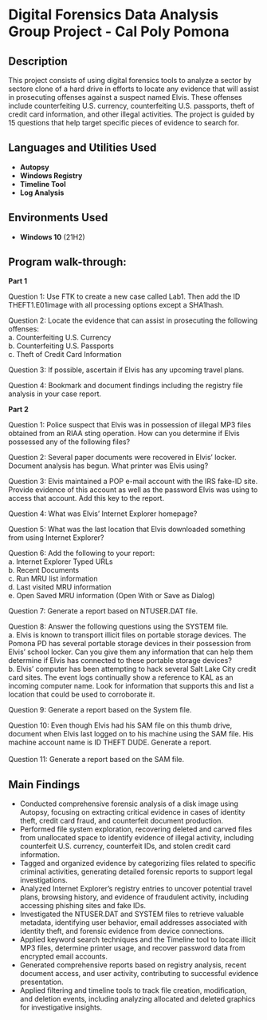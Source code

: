 <h1>Digital Forensics Data Analysis Group Project - Cal Poly Pomona</h1>

<h2>Description</h2>
This project consists of using digital forensics tools to analyze a sector by sectore clone of a hard drive in efforts to locate any evidence that will assist in prosecuting offenses against a suspect named Elvis. These offenses include counterfeiting U.S. currency, counterfeiting U.S. passports, theft of credit card information, and other illegal activities. The project is guided by 15 questions that help target specific pieces of evidence to search for.
<br />


<h2>Languages and Utilities Used</h2>

- <b>Autopsy</b> 
- <b>Windows Registry</b>
- <b>Timeline Tool</b>
- <b>Log Analysis</b>

<h2>Environments Used </h2>

- <b>Windows 10</b> (21H2)

<h2>Program walk-through:</h2>

<b>Part 1</b>
<br />
  
Question 1: Use FTK to create a new case called Lab1. Then add the ID THEFT1.E01image with all processing options except a SHA1hash. 
<br/>

Question 2: Locate the evidence that can assist in prosecuting the following offenses:<br/>
a. Counterfeiting U.S. Currency<br/>
b. Counterfeiting U.S. Passports<br/>
c. Theft of Credit Card Information
<br/>

Question 3: If possible, ascertain if Elvis has any upcoming travel plans. 
<br/>

Question 4: Bookmark and document findings including the registry file analysis in your case report.
<br />

<b>Part 2</b>
<br />

Question 1: Police suspect that Elvis was in possession of illegal MP3 files obtained from an RIAA sting operation. How can you determine if Elvis possessed any of the following files?
<br/>

Question 2: Several paper documents were recovered in Elvis’ locker. Document analysis has begun. What printer was Elvis using?
<br/>

Question 3: Elvis maintained a POP e-mail account with the IRS fake-ID site. Provide evidence of this account as well as the password Elvis was using to access that account. Add this key to the report.
<br/>

Question 4: What was Elvis’ Internet Explorer homepage?
<br/>

Question 5: What was the last location that Elvis downloaded something from using Internet Explorer?
<br/>

Question 6: Add the following to your report:<br/>
a. Internet Explorer Typed URLs<br/>
b. Recent Documents<br/>
c. Run MRU list information<br/>
d. Last visited MRU information<br/>
e. Open Saved MRU information (Open With or Save as Dialog)
<br/>

Question 7: Generate a report based on NTUSER.DAT file. 
<br/>

Question 8: Answer the following questions using the SYSTEM file. <br/>
a. Elvis is known to transport illicit files on portable storage devices. The Pomona PD has several portable storage devices in their possession from Elvis’ school locker. Can you give them any information that can help them determine if Elvis has connected to these portable storage devices?<br/>
b. Elvis’ computer has been attempting to hack several Salt Lake City credit card sites. The event logs continually show a reference to KAL as an incoming computer name. Look for information that supports this and list a location that could be used to corroborate it.
<br/>

Question 9: Generate a report based on the System file. 
<br/>

Question 10: Even though Elvis had his SAM file on this thumb drive, document when Elvis last logged on to his machine using the SAM file. His machine account name is ID THEFT DUDE. Generate a report. 
<br/>
<br/>
Question 11: Generate a report based on the SAM file.
<br/>

<h2>Main Findings</h2>

- Conducted comprehensive forensic analysis of a disk image using Autopsy, focusing on extracting critical evidence in cases of identity theft, credit card fraud, and counterfeit document production.
- Performed file system exploration, recovering deleted and carved files from unallocated space to identify evidence of illegal activity, including counterfeit U.S. currency, counterfeit IDs, and stolen credit card information.
- Tagged and organized evidence by categorizing files related to specific criminal activities, generating detailed forensic reports to support legal investigations.
- Analyzed Internet Explorer’s registry entries to uncover potential travel plans, browsing history, and evidence of fraudulent activity, including accessing phishing sites and fake IDs.
- Investigated the NTUSER.DAT and SYSTEM files to retrieve valuable metadata, identifying user behavior, email addresses associated with identity theft, and forensic evidence from device connections.
- Applied keyword search techniques and the Timeline tool to locate illicit MP3 files, determine printer usage, and recover password data from encrypted email accounts.
- Generated comprehensive reports based on registry analysis, recent document access, and user activity, contributing to successful evidence presentation.
- Applied filtering and timeline tools to track file creation, modification, and deletion events, including analyzing allocated and deleted graphics for investigative insights.

<!--
 ```diff
- text in red
+ text in green
! text in orange
# text in gray
@@ text in purple (and bold)@@
```
--!>
